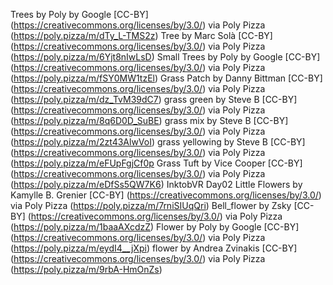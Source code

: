 Trees by Poly by Google [CC-BY] (https://creativecommons.org/licenses/by/3.0/) via Poly Pizza (https://poly.pizza/m/dTy_L-TMS2z)
Tree by Marc Solà [CC-BY] (https://creativecommons.org/licenses/by/3.0/) via Poly Pizza (https://poly.pizza/m/6Yjt8nIwLsD)
Small Trees by Poly by Google [CC-BY] (https://creativecommons.org/licenses/by/3.0/) via Poly Pizza (https://poly.pizza/m/fSY0MW1tzEl)
Grass Patch by Danny Bittman [CC-BY] (https://creativecommons.org/licenses/by/3.0/) via Poly Pizza (https://poly.pizza/m/dz_TvM39dC7)
grass green by Steve B [CC-BY] (https://creativecommons.org/licenses/by/3.0/) via Poly Pizza (https://poly.pizza/m/8q6D0D_SuBE)
grass mix by Steve B [CC-BY] (https://creativecommons.org/licenses/by/3.0/) via Poly Pizza (https://poly.pizza/m/2zt43AlwVoI)
grass yellowing by Steve B [CC-BY] (https://creativecommons.org/licenses/by/3.0/) via Poly Pizza (https://poly.pizza/m/eFUpFgjCf0p
Grass Tuft by Vice Cooper [CC-BY] (https://creativecommons.org/licenses/by/3.0/) via Poly Pizza (https://poly.pizza/m/eDfSs5QW7K6)
InktobVR Day02 Little Flowers by Kamylle B. Grenier [CC-BY] (https://creativecommons.org/licenses/by/3.0/) via Poly Pizza (https://poly.pizza/m/7rniSIUqQri)
Bell_flower by Zsky [CC-BY] (https://creativecommons.org/licenses/by/3.0/) via Poly Pizza (https://poly.pizza/m/1baaAXcdzZ)
Flower by Poly by Google [CC-BY] (https://creativecommons.org/licenses/by/3.0/) via Poly Pizza (https://poly.pizza/m/eydI4__jXpi)
flower by Andrea Zvinakis [CC-BY] (https://creativecommons.org/licenses/by/3.0/) via Poly Pizza (https://poly.pizza/m/9rbA-HmOnZs)
